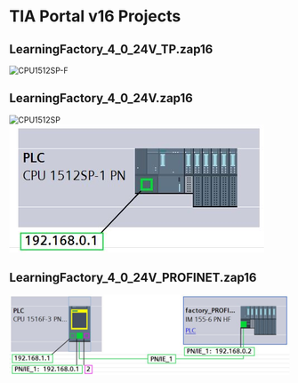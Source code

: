 
# TIA Portal v16 Projects

## LearningFactory_4_0_24V_TP.zap16
![CPU1512SP-F](../doc/Conf_CPU1512SP-F-1_PN "CPU1512SP-F")

## LearningFactory_4_0_24V.zap16
![CPU1512SP](../doc/Conf_CPU1512SP-1_PN "CPU1512SP")
![CPU1512SP](../doc/CPU1512SP.JPG "CPU1512SP")

## LearningFactory_4_0_24V_PROFINET.zap16
![CPU1516F_ET200SP_PN](../doc/CPU1516F_ET200SP_PN.JPG "CPU1516F_ET200SP_PN")
